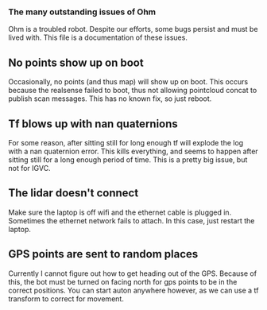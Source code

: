 ### The many outstanding issues of Ohm

Ohm is a troubled robot. Despite our efforts, some bugs persist and must be lived with. This file is a documentation of these issues.

## No points show up on boot

Occasionally, no points (and thus map) will show up on boot. This occurs because the realsense failed to boot, thus not allowing
pointcloud concat to publish scan messages. This has no known fix, so just reboot.

## Tf blows up with nan quaternions

For some reason, after sitting still for long enough tf will explode the log with a nan quaternion error. This kills everything, and seems to happen after sitting still for a long enough period of time. This is a pretty big issue, but not for IGVC.

## The lidar doesn't connect

Make sure the laptop is off wifi and the ethernet cable is plugged in. Sometimes the ethernet network fails to attach. In this case, just restart the laptop.

## GPS points are sent to random places

Currently I cannot figure out how to get heading out of the GPS. Because of this, the bot must be turned on facing north for gps points to be in the correct positions. You can start auton anywhere however, as we can use a tf transform to correct for movement.